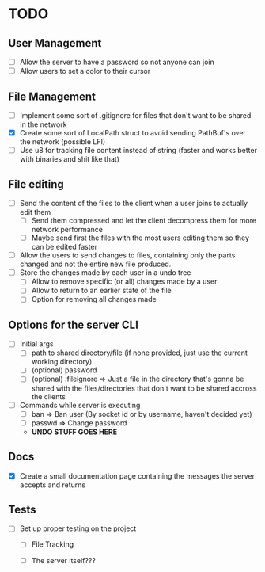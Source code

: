 # TODO
## User Management
- [ ] Allow the server to have a password so not anyone can join
- [ ] Allow users to set a color to their cursor

## File Management
- [ ] Implement some sort of .gitignore for files that don't want to be shared in the network
- [X] Create some sort of LocalPath struct to avoid sending PathBuf's over the network (possible LFI)
- [ ] Use u8 for tracking file content instead of string (faster and works better with binaries and shit like that)

## File editing
- [ ] Send the content of the files to the client when a user joins to actually edit them
    - [ ] Send them compressed and let the client decompress them for more network performance
    - [ ] Maybe send first the files with the most users editing them so they can be edited faster
- [ ] Allow the users to send changes to files, containing only the parts changed and not the entire new file produced.
- [ ] Store the changes made by each user in a undo tree
    - [ ] Allow to remove specific (or all) changes made by a user
    - [ ] Allow to return to an earlier state of the file
    - [ ] Option for removing all changes made

## Options for the server CLI
- [ ] Initial args
    - [ ] path to shared directory/file (if none provided, just use the current working directory)
    - [ ] (optional) password
    - [ ] (optional) .fileignore => Just a file in the directory that's gonna be 
            shared with the files/directories that don't want to be shared accross the clients
- [ ] Commands while server is executing
    - [ ] ban => Ban user (By socket id or by username, haven't decided yet)
    - [ ] passwd => Change password
    - **UNDO STUFF GOES HERE**

## Docs
- [X] Create a small documentation page containing the messages the server accepts and returns

## Tests
- [ ] Set up proper testing on the project
    - [ ] File Tracking
    - [ ] The server itself???

